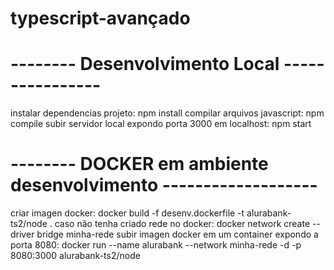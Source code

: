 # typescript-avançado

# -------- Desenvolvimento Local ----------------
 instalar dependencias projeto: npm install
 compilar arquivos javascript: npm compile
 subir servidor local expondo porta 3000 em localhost: npm start 

# -------- DOCKER em ambiente desenvolvimento -------------------
 criar imagen docker: docker build -f desenv.dockerfile -t alurabank-ts2/node .
 caso não tenha criado rede no docker: docker network create --driver bridge minha-rede
 subir imagen docker em um container expondo a porta 8080: docker run --name alurabank --network minha-rede -d -p 8080:3000 alurabank-ts2/node

